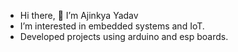 - Hi there, 👋 I’m Ajinkya Yadav
- I’m interested in embedded systems and IoT.
- Developed projects using arduino and esp boards.
